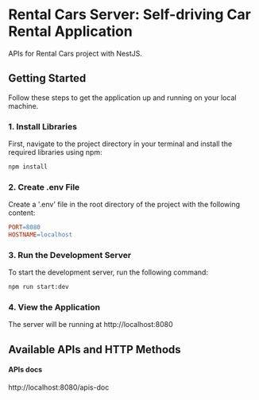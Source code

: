 # Rental Cars Server: Self-driving Car Rental Application

APIs for Rental Cars project with NestJS.

## Getting Started

Follow these steps to get the application up and running on your local machine.

### 1. Install Libraries

First, navigate to the project directory in your terminal and install the required libraries using npm:

```bash
npm install
```

### 2. Create .env File

Create a '.env' file in the root directory of the project with the following content:

```makefile
PORT=8080
HOSTNAME=localhost
```

### 3. Run the Development Server

To start the development server, run the following command:

```bash
npm run start:dev
```

### 4. View the Application

The server will be running at http://localhost:8080

## Available APIs and HTTP Methods

#### APIs docs

http://localhost:8080/apis-doc
